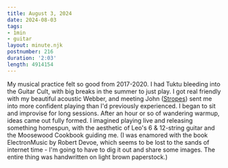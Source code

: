 ```yaml
---
title: August 3, 2024
date: 2024-08-03
tags:
- 1min
- guitar
layout: minute.njk
postnumber: 216
duration: '2:03'
length: 4914154
---
```

My musical practice felt so good from 2017-2020. I had Tuktu bleeding into the Guitar Cult, with big breaks in the summer to just play. I got real friendly with my beautiful acoustic Webber, and meeting John ([Stropes](https://www.stropes.com)) sent me into more confident playing than I'd previously experienced. I began to sit and improvise for long sessions. After an hour or so of wandering warmup, ideas came out fully formed. I imagined playing live and releasing something homespun, with the aesthetic of Leo's 6 & 12-string guitar and the Moosewood Cookbook guiding me. (I was enamored with the book ElectronMusic by Robert Devoe, which seems to be lost to the sands of internet time - I'm going to have to dig it out and share some images. The entire thing was handwritten on light brown paperstock.)


